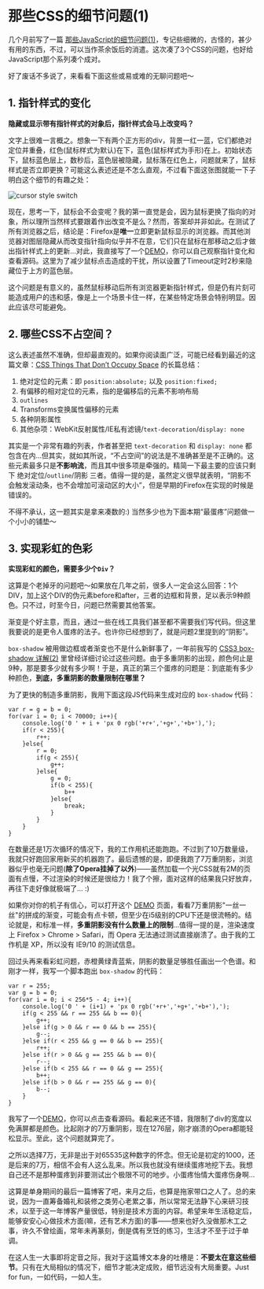 # 那些CSS的细节问题(1)

几个月前写了一篇 [那些JavaScript的细节问题(1)](https://swordair.com/details-in-javascript-part-1/)，专记些细微的，古怪的，甚少有用的东西，不过，可以当作茶余饭后的消遣。这次凑了3个CSS的问题，也好给JavaScript那个系列凑个成对。

好了废话不多说了，来看看下面这些或易或难的无聊问题吧～

## 1. 指针样式的变化

**隐藏或显示带有指针样式的对象后，指针样式会马上改变吗？**

文字上很难一言概之。想象一下有两个正方形的div，背景一红一蓝，它们都绝对定位并重叠，红色(鼠标样式为默认)在下，蓝色(鼠标样式为手形)在上。初始状态下，鼠标蓝色层上，数秒后，蓝色层被隐藏，鼠标落在红色上，问题就来了，鼠标样式是否立即更换？可能这么表述还是不怎么直观，不过看下面这张图就能一下子明白这个细节的有趣之处：

![cursor style switch](https://swordair.com/content/images/2014/Jan/cursor_style_switch.png)

现在，思考一下，鼠标会不会变呢？我的第一直觉是会，因为鼠标更换了指向的对象，所以理所当然样式要跟着作出改变不是么？然而，答案却并非如此。在测试了所有浏览器之后，结论是：Firefox是**唯一**立即更新鼠标显示的浏览器。而其他浏览器对图层隐藏从而改变指针指向似乎并不在意，它们只在鼠标在那移动之后才做出指针样式上的更新...对此，我直接写了一个[DEMO](http://www.swordair.com/demos/cursor-style-switch/)，你可以自己观察指针变化和查看源码。这里为了减少鼠标点击造成的干扰，所以设置了Timeout定时2秒来隐藏位于上方的蓝色层。

这个问题是有意义的，虽然鼠标移动后所有浏览器更新指针样式，但是仍有片刻可能造成用户的违和感，像是上一个场景卡住一样，在某些特定场景会特别明显。因此应该尽可能避免。

## 2. 哪些CSS不占空间？

这么表述虽然不准确，但却最直观的。如果你阅读面广泛，可能已经看到最近的这篇文章：[CSS Things That Don’t Occupy Space](http://www.impressivewebs.com/css-things-that-dont-occupy-space/) 的长篇总结：

1. 绝对定位的元素：即 `position:absolute;` 以及 `position:fixed;`
2. 有偏移的相对定位的元素，指的是偏移后的元素不影响布局
3. `outlines`
4. Transforms变换属性偏移的元素
5. 各种阴影属性
6. 其他杂项：WebKit反射属性/IE私有滤镜/`text-decoration`/`display: none`

其实是一个非常有趣的列表，作者甚至把 `text-decoration` 和 `display: none` 都包含在内...但其实，就如其所说，“不占空间”的说法是不准确甚至是不正确的。这些元素最多只是**不影响流**，而且其中很多项是牵强的。精简一下最主要的应该只剩下 绝对定位/`outline`/阴影 三者。值得一提的是，虽然定义很早就表明，“阴影不会触发滚动条，也不会增加可滚动区的大小”，但是早期的Firefox在实现的时候是错误的。

不得不承认，这一题其实是拿来凑数的:) 当然多少也为下面本期“最蛋疼”问题做一个小小的铺垫～

## 3. 实现彩虹的色彩

**实现彩虹的颜色，需要多少个`Div`？**

这算是个老掉牙的问题吧～如果放在几年之前，很多人一定会这么回答：1个DIV，加上这个DIV的伪元素before和after，三者的边框和背景，足以表示9种颜色。只不过，时至今日，问题已然需要其他答案。

渐变是个好主意，而且，通过一些在线工具我们甚至都不需要我们写代码。但这里我要说的是更令人蛋疼的法子。也许你已经想到了，就是问题2里提到的“阴影”。

`box-shadow` 被用做边框或者渐变也不是什么新鲜事了，一年前我写的 [CSS3 box-shadow 详解(2)](https://swordair.com/details-on-css3-box-shadow-part-2/) 里曾经详细讨论过这些问题。由于多重阴影的出现，颜色何止是9种，那是要多少就有多少啊！于是，真正的第三个蛋疼的问题是：到底能有多少种颜色，**到底，多重阴影的数量限制在哪里？**

为了更快的制造多重阴影，我用下面这段JS代码来生成对应的 `box-shadow` 代码：

```
var r = g = b = 0;
for(var i = 0; i < 70000; i++){
	console.log('0 ' + i + 'px 0 rgb('+r+','+g+','+b+'),');
	if(r < 255){
		r++;
	}else{
		r = 0;
		if(g < 255){
			g++;
		}else{
			g = 0;
			if(b < 255){
				b++
			}else{
				break;
			}
		}
	}
}
```

在数量还是1万次循环的情况下，我的工作用机还能跑跑。不过到了10万数量级，我就只好跑回家用新买的机器跑了。最后遗憾的是，即便我跑了7万重阴影，浏览器似乎也毫无问题(**除了Opera挂掉了以外**)——虽然加载一个光CSS就有2M的页面有点慢，不过渲染的时候还是很给力！我了个擦，面对这样的结果我只好放弃，再往下走好像就极端了... :)

如果你对你的机子有信心，可以打开这个 [DEMO](http://www.swordair.com/demos/multi-box-shadow/) 页面，看看7万重阴影"一丝一丝"的拼成的渐变，可能会有点卡顿，但至少在i5级别的CPU下还是很流畅的。结论就是，和标准一样，**多重阴影没有什么数量上的限制**...值得一提的是，渲染速度上 Firefox > Chrome > Safari，而 Opera 无法通过测试直接崩溃了。由于我的工作机是 XP，所以没有 IE9/10 的测试信息。

回过头再来看彩虹问题，赤橙黄绿青蓝紫，阴影的数量足够胜任画出一个色谱。和刚才一样，我写一个脚本跑出 `box-shadow` 的代码：
```
var r = 255;
var g = b = 0;
for(var i = 0; i < 256*5 - 4; i++){
	console.log('0 ' + (i+1) + 'px 0 rgb('+r+','+g+','+b+'),');
	if(g < 255 && r == 255 && b == 0){
		g++;
	}else if(g > 0 && r == 0 && b == 255){
		g--;
	}else if(r < 255 && g == 0 && b == 255){
		r++;
	}else if(r > 0 && g == 255 && b == 0){
		r--;
	}else if(b < 255 && r == 0 && g == 255){
		b++;
	}else if(b > 0 && r == 255 && g == 0){
		b--;
	}
}
```

我写了一个[DEMO](http://www.swordair.com/demos/box-shadow-rainbow/)，你可以点击查看源码。看起来还不错，我限制了div的宽度以免满屏都是颜色。比起刚才的7万重阴影，现在1276层，刚才崩溃的Opera都能轻松显示。至此，这个问题就算完了。

之所以选择7万，无非是出于对65535这种数字的怀念。但无论是初定的1000，还是后来的7万，相信不会有人这么乱来。所以我也就没有继续蛋疼地挖下去。我想自己还不是那种蛋疼到非要测试出个极限不可的地步。小蛋疼怡情大蛋疼伤身啊...

这算是单身期间的最后一篇博客了吧，来月之后，也算是拖家带口之人了。总的来说，因为一直筹备婚礼和装修之类劳心老累之事，所以常常无法静下心来研习技术，以至于这一年博客产量很低，特别是技术方面的内容。希望来年生活稳定后，能够安安心心做技术方面(嘛，还有艺术方面)的事——想来也好久没做那木工之事，许久不曾绘画，常年未再篆刻，倒是偶有烹饪的练习，生活才不至于过于单调。

在这人生一大事即将定音之际，我对于这篇博文本身的吐槽是：**不要太在意这些细节**。只有在大局相似的情况下，细节才能决定成败，细节远没有大局重要。Just for fun，一如代码，一如人生。